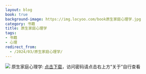 ```yaml
---
layout: blog
book: true
background-image: https://img.locyoo.com/book原生家庭心理学.jpg
category: 书籍
title: 原生家庭心理学
tags:
- 书籍
- 心理
redirect_from:
  - /2024/03/原生家庭心理学/
---
```

![](https://img.locyoo.com/book原生家庭心理学.jpg)
原生家庭心理学: <a name = "ref1" href="https://url18.ctfile.com/f/50983618-1337385062-f26cdb?p=3619">点击下载</a>，访问密码请点击右上方“关于”自行查看